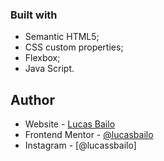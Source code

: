### Built with

- Semantic HTML5;
- CSS custom properties;
- Flexbox;
- Java Script.

## Author

- Website - [Lucas Bailo](https://github.com/lucasbailo)
- Frontend Mentor - [@lucasbailo](https://www.frontendmentor.io/profile/lucasbailo)
- Instagram - [@lucassbailo]